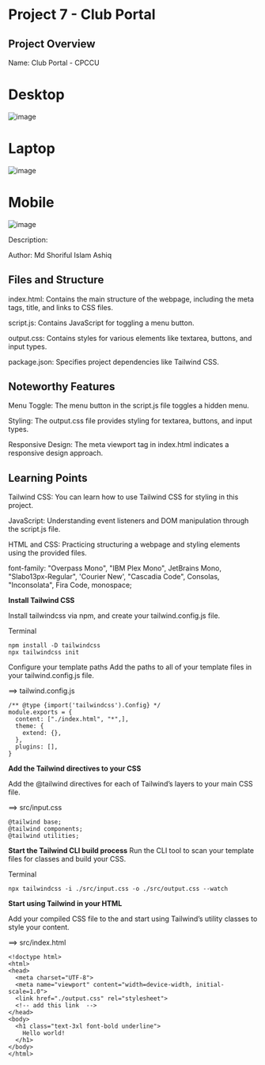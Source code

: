 # Project 7 - Club Portal

## Project Overview
Name: Club Portal - CPCCU
# Desktop
![image](https://github.com/mdsiaofficial/Club-Portal/assets/22385106/a43f2c01-230d-4e16-97b9-8e361c7aef58)
# Laptop
![image](https://github.com/mdsiaofficial/Club-Portal/assets/22385106/edb121f5-64c3-49da-8858-4c2857185adb)
# Mobile
![image](https://github.com/mdsiaofficial/Club-Portal/assets/22385106/f9dc492f-8aee-4b3e-8d1e-72930ff994bd)

Description:

Author: Md Shoriful Islam Ashiq

## Files and Structure
index.html: Contains the main structure of the webpage, including the meta tags, title, and links to CSS files.

script.js: Contains JavaScript for toggling a menu button.

output.css: Contains styles for various elements like textarea, buttons, and input types.

package.json: Specifies project dependencies like Tailwind CSS.

## Noteworthy Features

Menu Toggle: The menu button in the script.js file toggles a hidden menu.

Styling: The output.css file provides styling for textarea, buttons, and input types.

Responsive Design: The meta viewport tag in index.html indicates a responsive design approach.

## Learning Points

Tailwind CSS: You can learn how to use Tailwind CSS for styling in this project.

JavaScript: Understanding event listeners and DOM manipulation through the script.js file.

HTML and CSS: Practicing structuring a webpage and styling elements using the provided files.


font-family: "Overpass Mono", "IBM Plex Mono", JetBrains Mono, "Slabo13px-Regular", 'Courier New', "Cascadia Code", Consolas, "Inconsolata", Fira Code, monospace;


<!-- 
npm init -y ✅

npm install -D tailwindcss ✅
npm install -D tailwindcss vite

npx tailwindcss init ✅
npx tailwindcss init -p
here -p for generating css codes only what is used (postCSS).


tailwind.config.js
@type {import('tailwindcss').Config}
✅
module.exports = {
  content: ["./index.html", "*",],
  theme: {
    extend: {},
  },
  plugins: [],
}


src/input.css
✅
@tailwind base;
@tailwind components;
@tailwind utilities;

npx tailwindcss -i ./input.css -o ./output.css --watch ✅


npm run dev ✅

 -->

**Install Tailwind CSS**

Install tailwindcss via npm, and create your tailwind.config.js file.

Terminal
```
npm install -D tailwindcss
npx tailwindcss init
```


Configure your template paths
Add the paths to all of your template files in your tailwind.config.js file.

==> tailwind.config.js
```
/** @type {import('tailwindcss').Config} */
module.exports = {
  content: ["./index.html", "*",],
  theme: {
    extend: {},
  },
  plugins: [],
}
```


**Add the Tailwind directives to your CSS**

Add the @tailwind directives for each of Tailwind’s layers to your main CSS file.

==> src/input.css
```
@tailwind base;
@tailwind components;
@tailwind utilities;
```


**Start the Tailwind CLI build process**
Run the CLI tool to scan your template files for classes and build your CSS.

Terminal
```
npx tailwindcss -i ./src/input.css -o ./src/output.css --watch
```

**Start using Tailwind in your HTML**

Add your compiled CSS file to the <head> and start using Tailwind’s utility classes to style your content.

==> src/index.html

```
<!doctype html>
<html>
<head>
  <meta charset="UTF-8">
  <meta name="viewport" content="width=device-width, initial-scale=1.0">
  <link href="./output.css" rel="stylesheet">
  <!-- add this link  -->
</head>
<body>
  <h1 class="text-3xl font-bold underline">
    Hello world!
  </h1>
</body>
</html>
```
